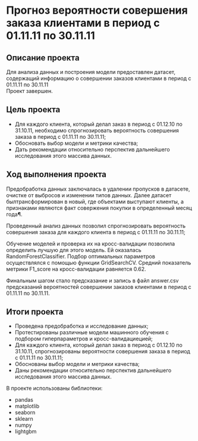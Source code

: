 # Прогноз вероятности совершения заказа клиентами в период с 01.11.11 по 30.11.11

## Описание проекта

Для анализа данных и построения модели предоставлен датасет, cодержащий информацию о совершении заказов клиентами в период с 01.11.11 по 30.11.11
<br>Проект завершен.

## Цель проекта
- Для каждого клиента, который делал заказ в период с 01.12.10 по 31.10.11, необходимо спрогнозировать вероятность совершения заказа в период с 01.11.11 по 30.11.11;
- Обосновать выбор модели и метрики качества;
- Дать рекомендации относительно перспектив дальнейшего исследования этого массива данных.

## Ход выполнения проекта
Предобработка данных заключалась в удалении пропусков в датасете, очистке от выбросов и изменении типов данных. Далее датасет былтрансформирован в новый, где объектами выступают клиенты, а признаками являются факт совержения покупки в определенный месяц года¶.

Проведенный анализ данных  позволил спрогнозировать вероятность совершения заказа для каждого клиента в период с 01.11.11 по 30.11.11;

Обучение моделей и проверка их на кросс-валидации позволила определить лучшую для этого модель. Ей оказалась RandomForestClassifier. Подбор оптимальных параметров осуществлялся с помощью функции GridSearchCV. Средний показатель метрики F1_score на кросс-валидации равняется 0.62.

Финальным шагом стало предсказание и запись в файл answer.csv предсказаний вероятностей  совершении заказов клиентами в период с 01.11.11 по 30.11.11. 

## Итоги проекта

- Проведена предобработка и исследование данных;
- Протестированы различные модели машинного обучения с подбором гиперпараметров и кросс-валидациецией;
- Для каждого клиента, который делал заказ в период с 01.12.10 по 31.10.11, спрогнозированы вероятности совершения заказа в период с 01.11.11 по 30.11.11;
- Обоснованы выбор модели и метрики качества;
- Даны рекомендации относительно перспектив дальнейшего исследования этого массива данных.

В проекте использованы библиотеки:
- pandas
- matplotlib
- seaborn
- sklearn
- numpy
- lightgbm
